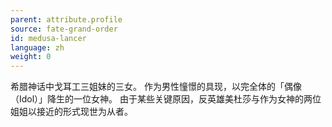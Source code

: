 ```yaml
---
parent: attribute.profile
source: fate-grand-order
id: medusa-lancer
language: zh
weight: 0
---
```


希腊神话中戈耳工三姐妹的三女。
作为男性憧憬的具现，以完全体的「偶像（Idol）」降生的一位女神。
由于某些关键原因，反英雄美杜莎与作为女神的两位姐姐以接近的形式现世为从者。
